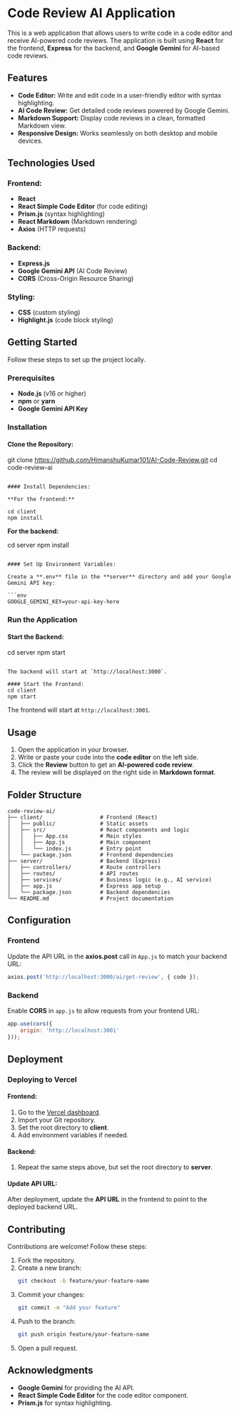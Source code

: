 # Code Review AI Application

This is a web application that allows users to write code in a code editor and receive AI-powered code reviews. The application is built using **React** for the frontend, **Express** for the backend, and **Google Gemini** for AI-based code reviews.

## Features

- **Code Editor:** Write and edit code in a user-friendly editor with syntax highlighting.
- **AI Code Review:** Get detailed code reviews powered by Google Gemini.
- **Markdown Support:** Display code reviews in a clean, formatted Markdown view.
- **Responsive Design:** Works seamlessly on both desktop and mobile devices.

## Technologies Used

### Frontend:

- **React**
- **React Simple Code Editor** (for code editing)
- **Prism.js** (syntax highlighting)
- **React Markdown** (Markdown rendering)
- **Axios** (HTTP requests)

### Backend:

- **Express.js**
- **Google Gemini API** (AI Code Review)
- **CORS** (Cross-Origin Resource Sharing)

### Styling:

- **CSS** (custom styling)
- **Highlight.js** (code block styling)

## Getting Started

Follow these steps to set up the project locally.

### Prerequisites

- **Node.js** (v16 or higher)
- **npm** or **yarn**
- **Google Gemini API Key**

### Installation

#### Clone the Repository:

git clone https://github.com/HimanshuKumar101/AI-Code-Review.git
cd code-review-ai
```

#### Install Dependencies:

**For the frontend:**

cd client
npm install
```

**For the backend:**

cd server
npm install
```

#### Set Up Environment Variables:

Create a **.env** file in the **server** directory and add your Google Gemini API key:

```env
GOOGLE_GEMINI_KEY=your-api-key-here
```

### Run the Application

#### Start the Backend:

cd server
npm start
```

The backend will start at `http://localhost:3000`.

#### Start the Frontend:
cd client
npm start
```

The frontend will start at `http://localhost:3001`.

## Usage

1. Open the application in your browser.
2. Write or paste your code into the **code editor** on the left side.
3. Click the **Review** button to get an **AI-powered code review**.
4. The review will be displayed on the right side in **Markdown format**.

## Folder Structure

```
code-review-ai/
├── client/                  # Frontend (React)
│   ├── public/              # Static assets
│   ├── src/                 # React components and logic
│   │   ├── App.css          # Main styles
│   │   ├── App.js           # Main component
│   │   └── index.js         # Entry point
│   └── package.json         # Frontend dependencies
├── server/                  # Backend (Express)
│   ├── controllers/         # Route controllers
│   ├── routes/              # API routes
│   ├── services/            # Business logic (e.g., AI service)
│   ├── app.js               # Express app setup
│   └── package.json         # Backend dependencies
└── README.md                # Project documentation
```

## Configuration

### Frontend

Update the API URL in the **axios.post** call in `App.js` to match your backend URL:

```js
axios.post('http://localhost:3000/ai/get-review', { code });
```

### Backend

Enable **CORS** in `app.js` to allow requests from your frontend URL:

```js
app.use(cors({
    origin: 'http://localhost:3001'
}));
```

## Deployment

### Deploying to Vercel

#### Frontend:

1. Go to the [Vercel dashboard](https://vercel.com/).
2. Import your Git repository.
3. Set the root directory to **client**.
4. Add environment variables if needed.

#### Backend:

1. Repeat the same steps above, but set the root directory to **server**.

#### Update API URL:

After deployment, update the **API URL** in the frontend to point to the deployed backend URL.

## Contributing

Contributions are welcome! Follow these steps:

1. Fork the repository.
2. Create a new branch:
   ```sh
   git checkout -b feature/your-feature-name
   ```
3. Commit your changes:
   ```sh
   git commit -m "Add your feature"
   ```
4. Push to the branch:
   ```sh
   git push origin feature/your-feature-name
   ```
5. Open a pull request.


## Acknowledgments

- **Google Gemini** for providing the AI API.
- **React Simple Code Editor** for the code editor component.
- **Prism.js** for syntax highlighting.

